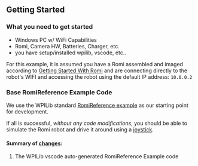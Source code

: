 ## Getting Started
### What you need to get started
   * Windows PC w/ WiFi Capabilities
   * Romi, Camera HW, Batteries, Charger, etc.
   * you have setup/installed wpilib, vscode, etc..

For this example, it is assumed you have a Romi assembled and imaged according to [Getting Started With Romi](https://docs.wpilib.org/en/stable/docs/romi-robot/index.html#getting-started-with-romi) and are connecting directly to the robot's WIFI and accessing the robot using the default IP address: `10.0.0.2`

### Base RomiReference Example Code
We use the WPILib standard [RomiReference example](https://docs.wpilib.org/en/stable/docs/romi-robot/programming-romi.html "Programming Romi") as our starting point for development.

If all is successful, *without any code modifications*, you should be able to simulate the Romi robot and drive it around using a [joystick](https://docs.wpilib.org/en/stable/docs/software/basic-programming/joystick.html#joystick-class).

#### Summary of [changes](https://github.com/BHSRobotix/RomiTutorial2023/commit/8db2ec4888a0dd5e2edb5620a43a6cfa70c882ab?diff=split):
1. The WPILib vscode auto-generated RomiReference Example code
